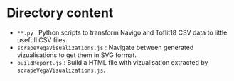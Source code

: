 # Directory content

- `**.py` : Python scripts to transform Navigo and Toflit18 CSV data to little usefull CSV files.
- `scrapeVegaVisualizations.js` : Navigate between generated vizualisations to get them in SVG format.
- `buildReport.js` : Build a HTML file with vizualisation extracted by `scrapeVegaVisualizations.js`.